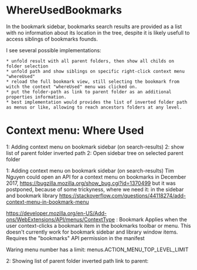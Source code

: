 # WhereUsedBookmarks

In the bookmark sidebar, bookmarks search results are provided as a list
with no information about its location in the tree,
despite it is likely usefull to access siblings of bookmarks founds.

I see several possible implementations:

    * unfold result with all parent folders, then show all childs on folder selection
    * unfold path and show siblings on specific right-click context menu "whereUsed"
    * reload the full bookmark view, still selecting the bookmark from witch the context "whereUsed" menu was clicked on.
    * put the folder-path as link to parent folder as an additional properties information.
    * best implementation would provides the list of inverted folder path as menus or like, allowing to reach ancestors folders at any level.

# Context menu: Where Used

1: Adding context menu on bookmark sidebar (on search-results)
2: show list of parent folder inverted path
2: Open sidebar tree on selected parent folder

1: Adding context menu on bookmark sidebar (on search-results)
Tim Nguyen could open an API for a context menu on bookmarks in December 2017, 
https://bugzilla.mozilla.org/show_bug.cgi?id=1370499
but it was postponed, because of some trickyness, where we need it: in the sidebar and bookmark library
https://stackoverflow.com/questions/44118274/add-context-menu-in-bookmark-menu

https://developer.mozilla.org/en-US/Add-ons/WebExtensions/API/menus/ContextType :
Bookmark
Applies when the user context-clicks a bookmark item in the bookmarks toolbar or menu. 
This doesn't currently work for bookmark sidebar and library window items. 
Requires the "bookmarks" API permission in the manifest

Waring menu number has a limit: menus.ACTION_MENU_TOP_LEVEL_LIMIT

2: Showing list of parent folder inverted path
link to parent: 




